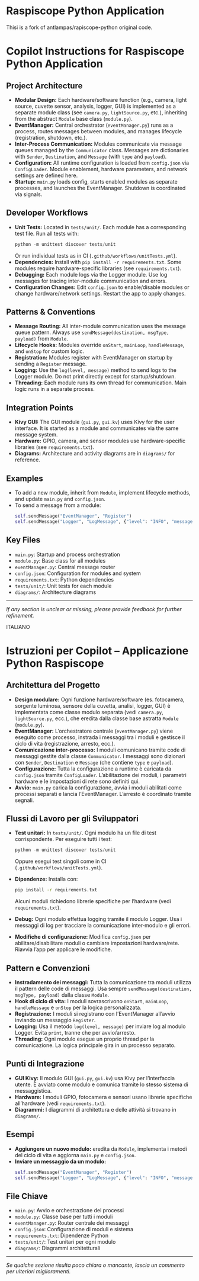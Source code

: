 # Raspiscope Python Application
Thisi is a fork of antlampas/rapiscope-python original code.

# Copilot Instructions for Raspiscope Python Application

## Project Architecture
- **Modular Design:** Each hardware/software function (e.g., camera, light source, cuvette sensor, analysis, logger, GUI) is implemented as a separate module class (see `camera.py`, `lightSource.py`, etc.), inheriting from the abstract `Module` base class (`module.py`).
- **EventManager:** Central orchestrator (`eventManager.py`) runs as a process, routes messages between modules, and manages lifecycle (registration, shutdown, etc.).
- **Inter-Process Communication:** Modules communicate via message queues managed by the `Communicator` class. Messages are dictionaries with `Sender`, `Destination`, and `Message` (with `type` and `payload`).
- **Configuration:** All runtime configuration is loaded from `config.json` via `ConfigLoader`. Module enablement, hardware parameters, and network settings are defined here.
- **Startup:** `main.py` loads config, starts enabled modules as separate processes, and launches the EventManager. Shutdown is coordinated via signals.

## Developer Workflows
- **Unit Tests:** Located in `tests/unit/`. Each module has a corresponding test file. Run all tests with:
  ```powershell
  python -m unittest discover tests/unit
  ```
  Or run individual tests as in CI (`.github/workflows/unitTests.yml`).
- **Dependencies:** Install with `pip install -r requirements.txt`. Some modules require hardware-specific libraries (see `requirements.txt`).
- **Debugging:** Each module logs via the Logger module. Use log messages for tracing inter-module communication and errors.
- **Configuration Changes:** Edit `config.json` to enable/disable modules or change hardware/network settings. Restart the app to apply changes.

## Patterns & Conventions
- **Message Routing:** All inter-module communication uses the message queue pattern. Always use `sendMessage(destination, msgType, payload)` from `Module`.
- **Lifecycle Hooks:** Modules override `onStart`, `mainLoop`, `handleMessage`, and `onStop` for custom logic.
- **Registration:** Modules register with EventManager on startup by sending a `Register` message.
- **Logging:** Use the `log(level, message)` method to send logs to the Logger module. Do not print directly except for startup/shutdown.
- **Threading:** Each module runs its own thread for communication. Main logic runs in a separate process.

## Integration Points
- **Kivy GUI:** The GUI module (`gui.py`, `gui.kv`) uses Kivy for the user interface. It is started as a module and communicates via the same message system.
- **Hardware:** GPIO, camera, and sensor modules use hardware-specific libraries (see `requirements.txt`).
- **Diagrams:** Architecture and activity diagrams are in `diagrams/` for reference.

## Examples
- To add a new module, inherit from `Module`, implement lifecycle methods, and update `main.py` and `config.json`.
- To send a message from a module:
  ```python
  self.sendMessage("EventManager", "Register")
  self.sendMessage("Logger", "LogMessage", {"level": "INFO", "message": "Started"})
  ```

## Key Files
- `main.py`: Startup and process orchestration
- `module.py`: Base class for all modules
- `eventManager.py`: Central message router
- `config.json`: Configuration for modules and system
- `requirements.txt`: Python dependencies
- `tests/unit/`: Unit tests for each module
- `diagrams/`: Architecture diagrams

---
_If any section is unclear or missing, please provide feedback for further refinement._

ITALIANO

# Istruzioni per Copilot – Applicazione Python **Raspiscope**

## Architettura del Progetto
- **Design modulare:** Ogni funzione hardware/software (es. fotocamera, sorgente luminosa, sensore della cuvetta, analisi, logger, GUI) è implementata come classe modulo separata (vedi `camera.py`, `lightSource.py`, ecc.), che eredita dalla classe base astratta `Module` (`module.py`).
- **EventManager:** L’orchestratore centrale (`eventManager.py`) viene eseguito come processo, instrada i messaggi tra i moduli e gestisce il ciclo di vita (registrazione, arresto, ecc.).
- **Comunicazione inter‑processo:** I moduli comunicano tramite code di messaggi gestite dalla classe `Communicator`. I messaggi sono dizionari con `Sender`, `Destination` e `Message` (che contiene `type` e `payload`).
- **Configurazione:** Tutta la configurazione a runtime è caricata da `config.json` tramite `ConfigLoader`. L’abilitazione dei moduli, i parametri hardware e le impostazioni di rete sono definiti qui.
- **Avvio:** `main.py` carica la configurazione, avvia i moduli abilitati come processi separati e lancia l’EventManager. L’arresto è coordinato tramite segnali.

## Flussi di Lavoro per gli Sviluppatori
- **Test unitari:** In `tests/unit/`. Ogni modulo ha un file di test corrispondente. Per eseguire tutti i test:
  ```powershell
  python -m unittest discover tests/unit
  ```
  Oppure esegui test singoli come in CI (`.github/workflows/unitTests.yml`).

- **Dipendenze:** Installa con:
  ```bash
  pip install -r requirements.txt
  ```
  Alcuni moduli richiedono librerie specifiche per l’hardware (vedi `requirements.txt`).

- **Debug:** Ogni modulo effettua logging tramite il modulo Logger. Usa i messaggi di log per tracciare la comunicazione inter‑modulo e gli errori.

- **Modifiche di configurazione:** Modifica `config.json` per abilitare/disabilitare moduli o cambiare impostazioni hardware/rete. Riavvia l’app per applicare le modifiche.

## Pattern e Convenzioni
- **Instradamento dei messaggi:** Tutta la comunicazione tra moduli utilizza il pattern delle code di messaggi. Usa sempre `sendMessage(destination, msgType, payload)` dalla classe `Module`.
- **Hook di ciclo di vita:** I moduli sovrascrivono `onStart`, `mainLoop`, `handleMessage` e `onStop` per la logica personalizzata.
- **Registrazione:** I moduli si registrano con l’EventManager all’avvio inviando un messaggio `Register`.
- **Logging:** Usa il metodo `log(level, message)` per inviare log al modulo Logger. Evita `print`, tranne che per avvio/arresto.
- **Threading:** Ogni modulo esegue un proprio thread per la comunicazione. La logica principale gira in un processo separato.

## Punti di Integrazione
- **GUI Kivy:** Il modulo GUI (`gui.py`, `gui.kv`) usa Kivy per l’interfaccia utente. È avviato come modulo e comunica tramite lo stesso sistema di messaggistica.
- **Hardware:** I moduli GPIO, fotocamera e sensori usano librerie specifiche all’hardware (vedi `requirements.txt`).
- **Diagrammi:** I diagrammi di architettura e delle attività si trovano in `diagrams/`.

## Esempi
- **Aggiungere un nuovo modulo:** eredita da `Module`, implementa i metodi del ciclo di vita e aggiorna `main.py` e `config.json`.
- **Inviare un messaggio da un modulo:**
  ```python
  self.sendMessage("EventManager", "Register")
  self.sendMessage("Logger", "LogMessage", {"level": "INFO", "message": "Avviato"})
  ```

## File Chiave
- `main.py`: Avvio e orchestrazione dei processi
- `module.py`: Classe base per tutti i moduli
- `eventManager.py`: Router centrale dei messaggi
- `config.json`: Configurazione di moduli e sistema
- `requirements.txt`: Dipendenze Python
- `tests/unit/`: Test unitari per ogni modulo
- `diagrams/`: Diagrammi architetturali

---
_Se qualche sezione risulta poco chiara o mancante, lascia un commento per ulteriori miglioramenti._
